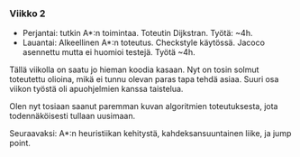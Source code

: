 ### Viikko 2

* Perjantai: tutkin A*:n toimintaa. Toteutin Dijkstran. Työtä: ~4h.
* Lauantai: Alkeellinen A*:n toteutus. Checkstyle käytössä. Jacoco asennettu mutta ei huomioi testejä. Työtä ~4h.

Tällä viikolla on saatu jo hieman koodia kasaan. Nyt on tosin solmut toteutettu olioina, mikä ei tunnu olevan paras tapa tehdä asiaa. Suuri osa viikon työstä oli apuohjelmien kanssa taistelua.

Olen nyt tosiaan saanut paremman kuvan algoritmien toteutuksesta, jota todennäköisesti tullaan uusimaan.

Seuraavaksi: A*:n heuristiikan kehitystä, kahdeksansuuntainen liike, ja jump point.